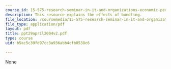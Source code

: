 ```yaml
---
course_id: 15-575-research-seminar-in-it-and-organizations-economic-perspectives-spring-2004
description: This resource explains the effects of bundling.
file_location: /coursemedia/15-575-research-seminar-in-it-and-organizations-economic-perspectives-spring-2004/b5ac5c39fd97cc3a936abb4cfb0538c6_ppt29april2004v2.pdf
file_type: application/pdf
layout: pdf
title: ppt29april2004v2.pdf
type: course
uid: b5ac5c39fd97cc3a936abb4cfb0538c6

---
```

None